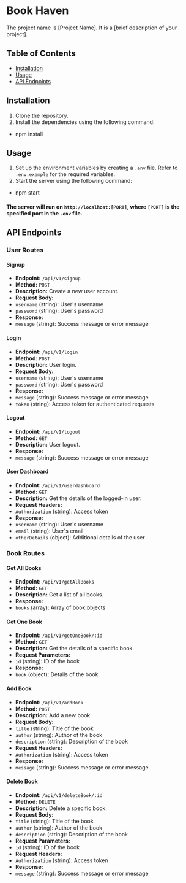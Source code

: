 # Book Haven

The project name is [Project Name]. It is a [brief description of your project].

## Table of Contents

- [Installation](#installation)
- [Usage](#usage)
- [API Endpoints](#api-endpoints)

## Installation

1. Clone the repository.
2. Install the dependencies using the following command:
- npm install

## Usage

1. Set up the environment variables by creating a `.env` file. Refer to `.env.example` for the required variables.
2. Start the server using the following command:
- npm start
#### The server will run on `http://localhost:[PORT]`, where `[PORT]` is the specified port in the `.env` file.

## API Endpoints

### User Routes

#### Signup

- **Endpoint:** `/api/v1/signup`
- **Method:** `POST`
- **Description:** Create a new user account.
- **Request Body:**
- `username` (string): User's username
- `password` (string): User's password
- **Response:**
- `message` (string): Success message or error message

#### Login

- **Endpoint:** `/api/v1/login`
- **Method:** `POST`
- **Description:** User login.
- **Request Body:**
- `username` (string): User's username
- `password` (string): User's password
- **Response:**
- `message` (string): Success message or error message
- `token` (string): Access token for authenticated requests

#### Logout

- **Endpoint:** `/api/v1/logout`
- **Method:** `GET`
- **Description:** User logout.
- **Response:**
- `message` (string): Success message or error message

#### User Dashboard

- **Endpoint:** `/api/v1/userdashboard`
- **Method:** `GET`
- **Description:** Get the details of the logged-in user.
- **Request Headers:**
- `Authorization` (string): Access token
- **Response:**
- `username` (string): User's username
- `email` (string): User's email
- `otherDetails` (object): Additional details of the user

### Book Routes

#### Get All Books

- **Endpoint:** `/api/v1/getAllBooks`
- **Method:** `GET`
- **Description:** Get a list of all books.
- **Response:**
- `books` (array): Array of book objects

#### Get One Book

- **Endpoint:** `/api/v1/getOneBook/:id`
- **Method:** `GET`
- **Description:** Get the details of a specific book.
- **Request Parameters:**
- `id` (string): ID of the book
- **Response:**
- `book` (object): Details of the book

#### Add Book

- **Endpoint:** `/api/v1/addBook`
- **Method:** `POST`
- **Description:** Add a new book.
- **Request Body:**
- `title` (string): Title of the book
- `author` (string): Author of the book
- `description` (string): Description of the book
- **Request Headers:**
- `Authorization` (string): Access token
- **Response:**
- `message` (string): Success message or error message

#### Delete Book

- **Endpoint:** `/api/v1/deleteBook/:id`
- **Method:** `DELETE`
- **Description:** Delete a specific book.
- **Request Body:**
- `title` (string): Title of the book
- `author` (string): Author of the book
- `description` (string): Description of the book
- **Request Parameters:**
- `id` (string): ID of the book
- **Request Headers:**
- `Authorization` (string): Access token
- **Response:**
- `message` (string): Success message or error message
